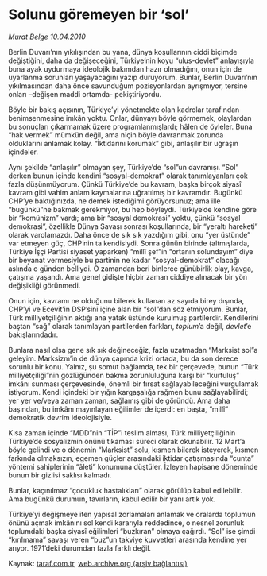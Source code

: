 # Solunu göremeyen bir ‘sol’

*Murat Belge 10.04.2010*

<div class="yazi"><p>Berlin Duvarı’nın yıkılışından bu yana, dünya koşullarının ciddi biçimde değiştiğini, daha da değişeceğini, Türkiye’nin koyu “ulus-devlet” anlayışıyla buna ayak uydurmaya ideolojik bakımdan hazır olmadığını, onun için de uyarlanma sorunları yaşayacağını yazıp duruyorum. Bunlar, Berlin Duvarı’nın yıkılmasından daha önce savunduğum pozisyonlardan ayrışmıyor, tersine onları –değişen maddi ortamda- pekiştiriyordu.</p>
<p>Böyle bir bakış açısının, Türkiye’yi yönetmekte olan kadrolar tarafından benimsenmesine imkân yoktu. Onlar, dünyayı böyle görmemek, olaylardan bu sonuçları çıkarmamak üzere programlanmışlardı; hâlen de öyleler. Buna “hak vermek” mümkün değil, ama niçin böyle davranmak zorunda olduklarını anlamak kolay. “İktidarını korumak” gibi, anlaşılır bir uğraşın içindeler.</p>
<p>Aynı şekilde “anlaşılır” olmayan şey, Türkiye’de “sol”un davranışı. “Sol” derken bunun içinde kendini “sosyal-demokrat” olarak tanımlayanları çok fazla düşünmüyorum. Çünkü Türkiye’de bu kavram, başka birçok siyasî kavram gibi vahim anlam kaymalarına uğratılmış bir kavramdır. Bugünkü CHP’ye baktığınızda, ne demek istediğimi görüyorsunuz; ama ille “bugünkü”ne bakmak gerekmiyor, bu hep böyleydi. Türkiye’de kendine göre bir “komünizm” vardı; ama bir “sosyal demokrasi” yoktu, çünkü “sosyal demokrasi”, özellikle Dünya Savaşı sonrası koşullarında, bir “yeraltı hareketi” olarak varolamazdı. Daha önce de sık sık yazdığım gibi, onu “yer üstünde” var etmeyen güç, CHP’nin ta kendisiydi. Sonra günün birinde (altmışlarda, Türkiye İşçi Partisi siyaset yaparken) “millî şef”in “ortanın solundayım” diye bir beyanat vermesiyle bu partinin ne kadar “sosyal-demokrat” olacağı aslında o günden belliydi. O zamandan beri binlerce günübirlik olay, kavga, çatışma yaşandı. Ama genel gidişte hiçbir zaman ciddiye alınacak bir yön değişikliği görünmedi.</p>
<p>Onun için, kavramı ne olduğunu bilerek kullanan az sayıda birey dışında, CHP’yi ve Ecevit’in DSP’sini içine alan bir “sol”dan söz etmiyorum. Bunlar, Türk milliyetçiliğinin aktığı ana yatak üstünde kurulmuş partilerdir. Kendilerini baştan “sağ” olarak tanımlayan partilerden farkları, <i>toplum</i>’a değil, <i>devlet</i>’e bakışlarındadır. </p>
<p>Bunlara nasıl olsa gene sık sık değineceğiz, fazla uzatmadan “Marksist sol”a geleyim. Marksizm’in de dünya çapında krizi ortada, bu da son derece sorunlu bir konu. Yalnız, şu somut bağlamda, tek bir çerçevede, bunun “Türk milliyetçiliği”nin gözlüğünden bakma zorunluluğuna karşı bir “kurtuluş” imkânı sunması çerçevesinde, önemli bir fırsat sağlayabileceğini vurgulamak istiyorum. Kendi içindeki bir yığın kargaşalığa rağmen bunu sağlayabilirdi; yer yer ve/veya zaman zaman, sağlamış gibi de göründü. Ama daha başından, bu imkânı mayınlayan eğilimler de içerdi: en başta, “millî” demokratik devrim ideolojisiyle.</p>
<p>Kısa zaman içinde “MDD”nin “TİP”i teslim alması, Türk milliyetçiliğinin Türkiye’de sosyalizmin önünü tıkaması süreci olarak okunabilir. 12 Mart’a böyle gelindi ve o dönemin “Marksist” solu, kısmen bilerek isteyerek, kısmen farkında olmaksızın, egemen güçler arasındaki iktidar çatışmasında “cunta” yöntemi sahiplerinin “âleti” konumuna düştüler. İzleyen hapisane döneminde bunun bir gizlisi saklısı kalmadı.</p>
<p>Bunlar, kaçınılmaz “çocukluk hastalıkları” olarak görülüp kabul edilebilir. Ama bugünkü durumun, tavırların, kabul edilir bir yanı artık yok.</p>
<p>Türkiye’yi değişmeye iten yapısal zorlamaları anlamak ve oralarda toplumun önünü açmak imkânını sol kendi kararıyla reddedince, o nesnel zorunluk toplumdaki başka siyasî eğilimleri “buzkıran” olmaya çağırdı. “Sol” ise şimdi “kırılmama” savaşı veren “buz”un takviye kuvvetleri arasında kendine yer arıyor. 1971’deki durumdan fazla farklı değil.</p></div>

Kaynak: [taraf.com.tr](http://www.taraf.com.tr:80/makale/10826.htm), [web.archive.org (arşiv bağlantısı)](http://web.archive.org/web/20100413092759/http://www.taraf.com.tr:80/makale/10826.htm)
